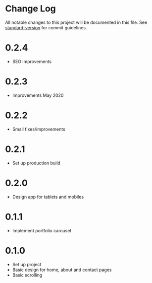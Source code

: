 # Change Log

All notable changes to this project will be documented in this file. See [standard-version](https://github.com/conventional-changelog/standard-version) for commit guidelines.

# 0.2.4
* SEO improvements

# 0.2.3
* Improvements May 2020

# 0.2.2
* Small fixes/improvements

# 0.2.1
* Set up production build

# 0.2.0
* Design app for tablets and mobiles

# 0.1.1
* Implement portfolio carousel

# 0.1.0
* Set up project
* Basic design for home, about and contact pages
* Basic scrolling